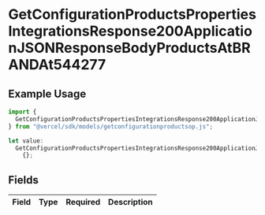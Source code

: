 # GetConfigurationProductsPropertiesIntegrationsResponse200ApplicationJSONResponseBodyProductsAtBRANDAt544277

## Example Usage

```typescript
import {
  GetConfigurationProductsPropertiesIntegrationsResponse200ApplicationJSONResponseBodyProductsAtBRANDAt544277,
} from "@vercel/sdk/models/getconfigurationproductsop.js";

let value:
  GetConfigurationProductsPropertiesIntegrationsResponse200ApplicationJSONResponseBodyProductsAtBRANDAt544277 =
    {};
```

## Fields

| Field       | Type        | Required    | Description |
| ----------- | ----------- | ----------- | ----------- |